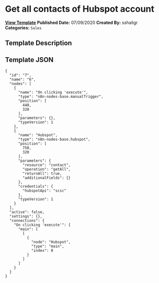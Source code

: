 # Get all contacts of Hubspot account

**[View Template](https://n8n.io/workflows/466-/)**  **Published Date:** 07/09/2020  **Created By:** sshaligr  **Categories:** `Sales`  

## Template Description



## Template JSON

```
{
  "id": "7",
  "name": "6",
  "nodes": [
    {
      "name": "On clicking 'execute'",
      "type": "n8n-nodes-base.manualTrigger",
      "position": [
        440,
        320
      ],
      "parameters": {},
      "typeVersion": 1
    },
    {
      "name": "Hubspot",
      "type": "n8n-nodes-base.hubspot",
      "position": [
        750,
        320
      ],
      "parameters": {
        "resource": "contact",
        "operation": "getAll",
        "returnAll": true,
        "additionalFields": {}
      },
      "credentials": {
        "hubspotApi": "scsc"
      },
      "typeVersion": 1
    }
  ],
  "active": false,
  "settings": {},
  "connections": {
    "On clicking 'execute'": {
      "main": [
        [
          {
            "node": "Hubspot",
            "type": "main",
            "index": 0
          }
        ]
      ]
    }
  }
}
```

